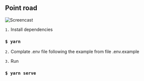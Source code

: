 ## Point road

![Screencast](assets/screencast.gif)

`1.` Install dependencies

### `$ yarn`

`2.` Complate .env file following the example from file .env.example

`3.` Run

### `$ yarn serve`
